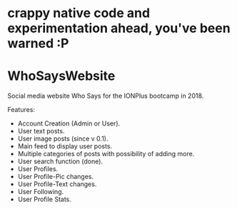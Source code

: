 # crappy native code and experimentation ahead, you've been warned :P

# WhoSaysWebsite
Social media website Who Says for the IONPlus bootcamp in 2018.

Features:
  * Account Creation (Admin or User).
  * User text posts.
  * User image posts (since v 0.1).
  * Main feed to display user posts.
  * Multiple categories of posts with possibility of adding more.
  * User search function (done).
  * User Profiles.
  * User Profile-Pic changes.
  * User Profile-Text changes.
  * User Following.
  * User Profile Stats.
  
